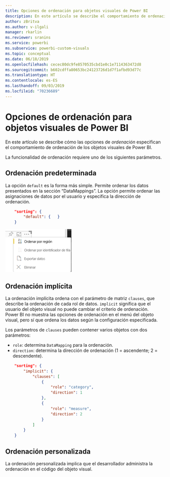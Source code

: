 ```yaml
---
title: Opciones de ordenación para objetos visuales de Power BI
description: En este artículo se describe el comportamiento de ordenación predeterminado de los objetos visuales de Power BI.
author: zBritva
ms.author: v-ilgali
manager: rkarlin
ms.reviewer: sranins
ms.service: powerbi
ms.subservice: powerbi-custom-visuals
ms.topic: conceptual
ms.date: 06/18/2019
ms.openlocfilehash: cecec80dc9fe8570535cbd1e0c1e7114363472d8
ms.sourcegitcommit: b602cdffa80653bc24123726d1d7f1afbd93d77c
ms.translationtype: HT
ms.contentlocale: es-ES
ms.lasthandoff: 09/03/2019
ms.locfileid: "70236689"
---
```

# <a name="sorting-options-for-power-bi-visuals"></a>Opciones de ordenación para objetos visuales de Power BI

En este artículo se describe cómo las opciones de *ordenación* especifican el comportamiento de ordenación de los objetos visuales de Power BI. 

La funcionalidad de ordenación requiere uno de los siguientes parámetros.

## <a name="default-sorting"></a>Ordenación predeterminada

La opción `default` es la forma más simple. Permite ordenar los datos presentados en la sección “DataMappings”. La opción permite ordenar las asignaciones de datos por el usuario y especifica la dirección de ordenación.

```json
    "sorting": {
        "default": {   }
    }
```

![Opciones de ordenación en el menú contextual](./media/sorting.png)

## <a name="implicit-sorting"></a>Ordenación implícita

La ordenación implícita ordena con el parámetro de matriz `clauses`, que describe la ordenación de cada rol de datos. `implicit` significa que el usuario del objeto visual no puede cambiar el criterio de ordenación. Power BI no muestra las opciones de ordenación en el menú del objeto visual, pero sí que ordena los datos según la configuración especificada.

Los parámetros de `clauses` pueden contener varios objetos con dos parámetros:

- `role`: determina `DataMapping` para la ordenación.
- `direction`: determina la dirección de ordenación (1 = ascendente; 2 = descendente).

```json
    "sorting": {
        "implicit": {
            "clauses": [
                {
                    "role": "category",
                    "direction": 1
                },
                {
                    "role": "measure",
                    "direction": 2
                }
            ]
        }
    }
```

## <a name="custom-sorting"></a>Ordenación personalizada

La ordenación personalizada implica que el desarrollador administra la ordenación en el código del objeto visual.
